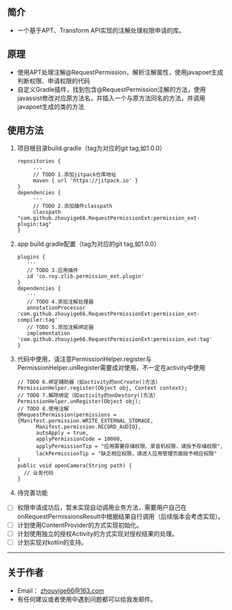 ## 简介
* 一个基于APT、Transform API实现的注解处理权限申请的库。
## 原理
* 使用APT处理注解@RequestPermission，解析注解属性，使用javapoet生成判断权限、申请权限的代码
* 自定义Gradle插件，找到包含@RequestPermission注解的方法，使用javassist修改对应原方法名，并插入一个与原方法同名的方法，并调用javapoet生成的类的方法
## 使用方法
1. 项目根目录build.gradle（tag为对应的git tag,如1.0.0）
   ```
   repositories {
        ...
        // TODO 1.添加jitpack仓库地址
        maven { url 'https://jitpack.io' }
   }
   dependencies {
        ···
        // TODO 2.添加插件classpath
        classpath "com.github.zhouyige66.RequestPermissionExt:permission_ext-plugin:tag"
   }
   ```
2. app build.gradle配置（tag为对应的git tag,如1.0.0）
   ```
   plugins {
      ···
      // TODO 3.应用插件
      id 'cn.roy.zlib.permission_ext.plugin'
   }
   dependencies {
      ···
      // TODO 4.添加注解处理器
      annotationProcessor 'com.github.zhouyige66.RequestPermissionExt:permission_ext-compiler:tag'
      // TODO 5.添加注解绑定器
      implementation 'com.github.zhouyige66.RequestPermissionExt:permission_ext:tag'
   }
   ```
3. 代码中使用，请注意PermissionHelper.register与PermissionHelper.unRegister需要成对使用，不一定在activity中使用
   ```
   // TODO 6.绑定辅助器（如activity的onCreate()方法）
   PermissionHelper.register(Object obj, Context context); 
   // TODO 7.解除绑定（如activity的onDestory()方法）
   PermissionHelper.unRegister(Object obj);
   // TODO 8.使用注解
   @RequestPermission(permissions = {Manifest.permission.WRITE_EXTERNAL_STORAGE,
         Manifest.permission.RECORD_AUDIO},
         autoApply = true,
         applyPermissionCode = 10000,
         applyPermissionTip = "应用需要存储权限、录音机权限，请授予存储权限",
         lackPermissionTip = "缺乏相应权限，请进入应用管理页面授予相应权限"
   )
   public void openCamera(String path) {
     // 业务代码
   }
   ```
4. 待完善功能
 * [ ] 权限申请成功后，暂未实现自动调用业务方法，需要用户自己在onRequestPermissionsResult中根据结果自行调用（后续版本会考虑实现）。
 * [ ] 计划使用ContentProvider的方式实现初始化。
 * [ ] 计划使用独立的授权Activity的方式实现对授权结果的处理。
 * [ ] 计划实现对kotlin的支持。
---
## 关于作者
* Email： zhouyige66@163.com
* 有任何建议或者使用中遇到问题都可以给我发邮件。
